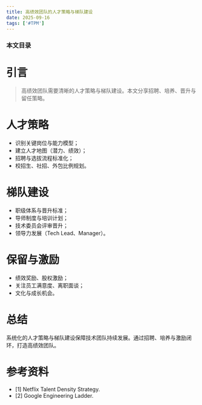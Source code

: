 ```yaml
---
title: 高绩效团队的人才策略与梯队建设
date: 2025-09-16
tags: ['#TPM']
---
```


### 本文目录
<!-- toc -->

# 引言
> 高绩效团队需要清晰的人才策略与梯队建设。本文分享招聘、培养、晋升与留任策略。

# 人才策略
- 识别关键岗位与能力模型；
- 建立人才地图（潜力、绩效）；
- 招聘与选拔流程标准化；
- 校招生、社招、外包比例规划。

# 梯队建设
- 职级体系与晋升标准；
- 导师制度与培训计划；
- 技术委员会评审晋升；
- 领导力发展（Tech Lead、Manager）。

# 保留与激励
- 绩效奖励、股权激励；
- 关注员工满意度、离职面谈；
- 文化与成长机会。

# 总结
系统化的人才策略与梯队建设保障技术团队持续发展。通过招聘、培养与激励闭环，打造高绩效团队。

# 参考资料
- [1] Netflix Talent Density Strategy.
- [2] Google Engineering Ladder.
